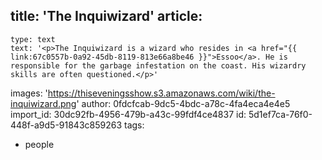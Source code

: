 title: 'The Inquiwizard'
article:
  -
    type: text
    text: '<p>The Inquiwizard is a wizard who resides in <a href="{{ link:67c0557b-0a92-45db-8119-813e66a8be46 }}">Essoo</a>. He is responsible for the garbage infestation on the coast. His wizardry skills are often questioned.</p>'
images: 'https://thiseveningsshow.s3.amazonaws.com/wiki/the-inquiwizard.png'
author: 0fdcfcab-9dc5-4bdc-a78c-4fa4eca4e4e5
import_id: 30dc92fb-4956-479b-a43c-99fdf4ce4837
id: 5d1ef7ca-76f0-448f-a9d5-91843c859263
tags:
  - people
